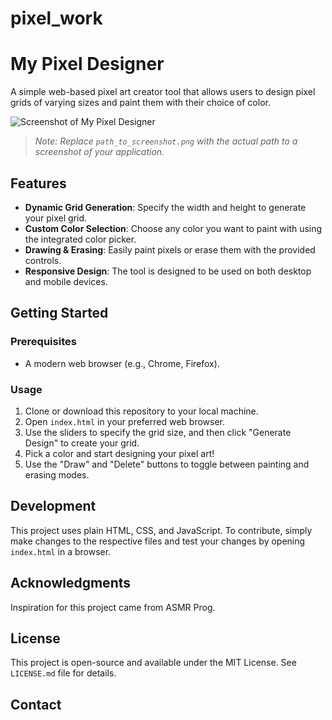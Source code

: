 # pixel_work

# My Pixel Designer

A simple web-based pixel art creator tool that allows users to design pixel grids of varying sizes and paint them with their choice of color.

![Screenshot of My Pixel Designer](path_to_screenshot.png) 
> *Note: Replace `path_to_screenshot.png` with the actual path to a screenshot of your application.*

## Features

- **Dynamic Grid Generation**: Specify the width and height to generate your pixel grid.
- **Custom Color Selection**: Choose any color you want to paint with using the integrated color picker.
- **Drawing & Erasing**: Easily paint pixels or erase them with the provided controls.
- **Responsive Design**: The tool is designed to be used on both desktop and mobile devices.

## Getting Started

### Prerequisites

- A modern web browser (e.g., Chrome, Firefox).

### Usage

1. Clone or download this repository to your local machine.
2. Open `index.html` in your preferred web browser.
3. Use the sliders to specify the grid size, and then click "Generate Design" to create your grid.
4. Pick a color and start designing your pixel art!
5. Use the "Draw" and "Delete" buttons to toggle between painting and erasing modes.

## Development

This project uses plain HTML, CSS, and JavaScript. To contribute, simply make changes to the respective files and test your changes by opening `index.html` in a browser.

## Acknowledgments

Inspiration for this project came from ASMR Prog.

## License

This project is open-source and available under the MIT License. See `LICENSE.md` file for details.

## Contact

